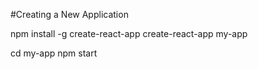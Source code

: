 #Creating a New Application

npm install -g create-react-app
create-react-app my-app

cd my-app
npm start